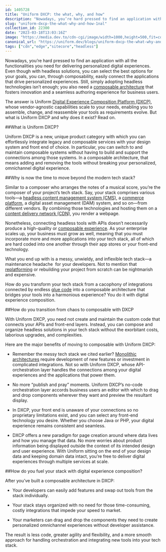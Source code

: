 ```yaml
---
id: 1405728
title: "Uniform DXCP: the what, why, and how"
description: "Nowadays, you’re hard pressed to find an application with all the functionalities you need for..."
slug: "uniform-dxcp-the-what-why-and-how-1nal"
collection_id: 22300
date: "2023-03-18T13:03:16Z"
image: "https://media.dev.to/cdn-cgi/image/width=1000,height=500,fit=cover,gravity=auto,format=auto/https%3A%2F%2Fdev-to-uploads.s3.amazonaws.com%2Fuploads%2Farticles%2F0iccm5uux0ndu9ulnc2g.png"
canonical_url: "https://uniform.dev/blogs/uniform-dxcp-the-what-why-and-how"
tags: ["cdn","edge","sitecore","headless"]
---
```


Nowadays, you’re hard pressed to find an application with all the functionalities you need for delivering personalized digital experiences. Even though with headless solutions, you can select the best options for your goals, you can, through composability, easily connect the applications that drive personalized experiences. Still, simply adopting headless technologies isn’t enough; you also need a [composable architecture](https://uniform.dev/blogs/composable-architecture/composable-platforms-what-why-how) that fosters innovation and a seamless authoring experience for business users. 

The answer is Uniform [Digital Experience Composition Platform (DXCP)](https://uniform.dev/what-is-digital-experience-composition), whose vendor-agnostic capabilities scale to your needs, enabling you to assemble, change, and reassemble your tools as requirements evolve. But what is Uniform DXCP and why does it exist? Read on.

##What is Uniform DXCP?

Uniform DXCP is a new, unique product category with which you can effortlessly integrate legacy and composable services with your design system and front end of choice. In particular, you can switch to and maintain composable systems without having to build and support the connections among those systems. In a composable architecture, that means adding and removing the tools without breaking your personalized, omnichannel digital experience. 

##Why is now the time to move beyond the modern tech stack?

Similar to a composer who arranges the notes of a musical score, you’re the composer of your project’s tech stack. Say, your stack comprises various tools—a [headless content management system (CMS)](https://uniform.dev/blogs/headless-cms/uniform-for-headless-cms), a [commerce platform](https://uniform.dev/blogs/composable-architecture/uniform-for-headless-commerce), a digital asset management (DAM) system, and so on—from different vendors. By combining those technologies and hosting them on a [content delivery network (CDN)](https://uniform.dev/blogs/sitecore/deliver-better-digital-experiences-with-a-cdn), you render a webpage. 

Nonetheless, connecting headless tools with APIs doesn’t necessarily produce a high-quality or [composable experience](https://uniform.dev/blogs/composable-architecture/headless-versus-composable-everything-you-need-to-know). As your enterprise scales up, your business must grow as well, meaning that you must incorporate more and more applications into your tech stack, all of which are hard coded into one another through their app stores or your front-end technology. 

What you end up with is a messy, unwieldy, and inflexible tech stack—a maintenance headache  for your developers. Not to mention that [replatforming](https://uniform.dev/blogs/composable-architecture/switching-vendors-for-digital-architectures-without-replatforming) or rebuilding your project from scratch can be nightmarish and expensive. 

How do you transform your tech stack from a cacophony of integrations connected by endless [glue code](https://uniform.dev/blogs/glue-code) into a composable architecture that bridges your tools into a harmonious experience? You do it with digital experience composition.  

##How do you transition from chaos to composable with DXCP

With Uniform DXCP, you need not create and maintain the custom code that connects your APIs and front-end layers. Instead, you can compose and organize headless solutions in your tech stack without the exorbitant costs, laborious upgrades, and complexities. 

Here are the major benefits of moving to composable with Uniform DXCP: 

*   Remember the messy tech stack we cited earlier? [Monolithic architectures](https://uniform.dev/blogs/composable-architecture/the-mach-monolith) require development of new features or investment in complicated integrations. Not so with Uniform DXCP, whose API-orchestration layer handles the connections among your digital experiences and the applications that power them.
    
*   No more “publish and pray” moments. Uniform DXCP’s no-code orchestration layer accords business users an editor with which to drag and drop components wherever they want and preview the resultant display.
    
*   In DXCP, your front end is unaware of your connections so no proprietary limitations exist, and you can select any front-end technology you desire. Whether you choose Java or PHP, your digital experience remains consistent and seamless.
    
*   DXCP offers a new paradigm for page creation around where data lives and how you manage that data. No more worries about product information being displayed outside the context of its intended design and user experience. With Uniform sitting on the end of your design data and keeping domain data intact, you’re free to deliver digital experiences through multiple services at scale. 
    
##How do you fuel your stack with digital experience composition?

After you’ve built a composable architecture in DXCP:

*   Your developers can easily add features and swap out tools from the stack individually.
    
*   Your stack stays organized with no need for those time-consuming, costly integrations that impede your speed to market.
    
*   Your marketers can drag and drop the components they need to create personalized omnichannel experiences without developer assistance. 
    

The result is less code, greater agility and flexibility, and a more smooth approach for handling orchestration and integrating new tools into your tech stack. 